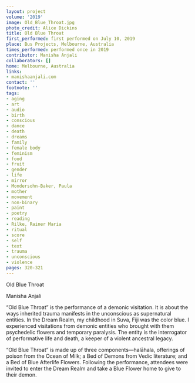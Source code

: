```yaml
---
layout: project
volume: '2019'
image: Old_Blue_Throat.jpg
photo_credit: Alice Dickins
title: Old Blue Throat
first_performed: first performed on July 10, 2019
place: Bus Projects, Melbourne, Australia
times_performed: performed once in 2019
contributor: Manisha Anjali
collaborators: []
home: Melbourne, Australia
links:
- manishaanjali.com
contact: ''
footnote: ''
tags:
- aging
- art
- audio
- birth
- conscious
- dance
- death
- dreams
- family
- female body
- feminism
- food
- fruit
- gender
- life
- mirror
- Mondersohn-Baker, Paula
- mother
- movement
- non-binary
- paint
- poetry
- reading
- Rilke, Rainer Maria
- ritual
- score
- self
- text
- trauma
- unconscious
- violence
pages: 320-321
---
```



Old Blue Throat

Manisha Anjali

“Old Blue Throat” is the performance of a demonic visitation. It is about the ways inherited trauma manifests in the unconscious as supernatural entities. In the Dream Realm, my childhood in Suva, Fiji was the color blue. I experienced visitations from demonic entities who brought with them psychedelic flowers and temporary paralysis. The entity is the interrogator of performative life and death, a keeper of a violent ancestral legacy.

“Old Blue Throat” is made up of three components—halāhala, offerings of poison from the Ocean of Milk; a Bed of Demons from Vedic literature; and a Bed of Blue Afterlife Flowers. Following the performance, attendees were invited to enter the Dream Realm and take a Blue Flower home to give to their demon.
